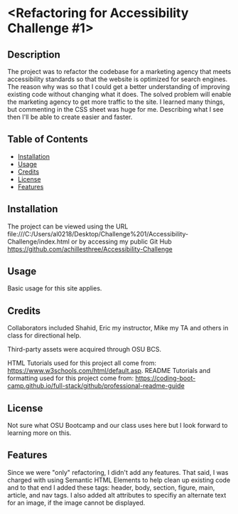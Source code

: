 # <Refactoring for Accessibility Challenge #1>

## Description

The project was to refactor the codebase for a marketing agency that meets accessibility standards so that the website is optimized for search engines. The reason why was so that I could get a better understanding of improving existing code without changing what it does. The solved problem will enable the marketing agency to get more traffic to the site. I learned many things, but commenting in the CSS sheet was huge for me. Describing what I see then I'll be able to create easier and faster.

## Table of Contents

- [Installation](#installation)
- [Usage](#usage)
- [Credits](#credits)
- [License](#license)
- [Features](#license)

## Installation

The project can be viewed using the URL file:///C:/Users/al0218/Desktop/Challenge%201/Accessibility-Challenge/index.html or by accessing my public Git Hub https://github.com/achillesthree/Accessibility-Challenge

## Usage

Basic usage for this site applies.

## Credits

Collaborators included Shahid, Eric my instructor, Mike my TA and others in class for directional help.

Third-party assets were acquired through OSU BCS.

HTML Tutorials used for this project all come from: https://www.w3schools.com/html/default.asp.
README Tutorials and formatting used for this project come from: https://coding-boot-camp.github.io/full-stack/github/professional-readme-guide

## License

Not sure what OSU Bootcamp and our class uses here but I look forward to learning more on this.

## Features

Since we were "only" refactoring, I didn't add any features. That said, I was charged with using Semantic HTML Elements to help clean up existing code and to that end I added these tags: header, body, section, figure, main, article, and nav tags. I also added alt attributes to specifiy an alternate text for an image, if the image cannot be displayed.
